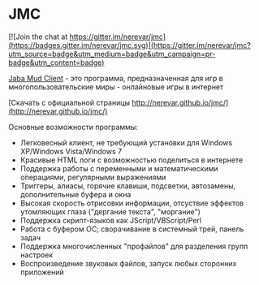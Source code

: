 JMC
===

[![Join the chat at https://gitter.im/nerevar/jmc](https://badges.gitter.im/nerevar/jmc.svg)](https://gitter.im/nerevar/jmc?utm_source=badge&utm_medium=badge&utm_campaign=pr-badge&utm_content=badge)

[Jaba Mud Client](http://nerevar.github.io/jmc/) - это программа, предназначенная для игр в многопользовательские миры - онлайновые игры в интернет

[Скачать с официальной страницы http://nerevar.github.io/jmc/](http://nerevar.github.io/jmc/)

Основные возможности программы:

- Легковесный клиент, не требующий установки для Windows XP/Windows Vista/Windows 7
- Красивые HTML логи с возможностью поделиться в интернете
- Поддержка работы с переменными и математическими операциями, регулярными выражениями
- Триггеры, алиасы, горячие клавиши, подсветки, автозамены, дополнительные буфера и окна
- Высокая скорость отрисовки информации, отсуствие эффектов утомляющих глаза ("дергание текста", "моргание")
- Поддержка скрипт-языков как JScript/VBScript/Perl
- Работа с буфером ОС; сворачивание в системный трей, панель задач
- Поддержка многочисленных "профайлов" для разделения групп настроек
- Воспроизведение звуковых файлов, запуск любых сторонних приложений
